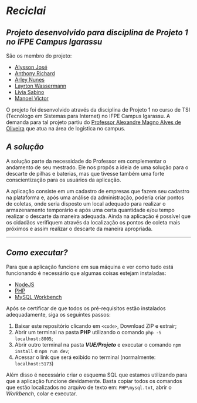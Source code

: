 # ***Reciclai***

## ***Projeto desenvolvido para disciplina de Projeto 1 no IFPE Campus Igarassu***

São os membro do projeto:
- [Alysson José](https://github.com/alynh0)
- [Anthony Richard](https://github.com/aR1ch4rdz)
- [Arley Nunes](https://github.com/Arluzss)
- [Layrton Wassermann](http://www.example.com)
- [Lívia Sabino](https://github.com/liviasab)
- [Manoel Victor](https://github.com/ManoelVOliS)


O projeto foi desenvolvido através da disciplina de Projeto 1 no curso de TSI (Tecnólogo em Sistemas para Internet) no IFPE Campus Igarassu. A demanda para tal projeto partiu do [Professor Alexandre Magno Alves de Oliveira](mailto:alexandre.oliveira@igarassu.ifpe.edu.br) que atua na área de logística no campus.

## ***A solução***

A solução parte da necessidade do Professor em complementar o andamento de seu mestrado. Ele nos propôs a ideia de uma solução para o descarte de pilhas e baterias, mas que tivesse também uma forte conscientização para os usuários da aplicação.

A aplicação consiste em um cadastro de empresas que fazem seu cadastro na plataforma e, após uma análise da administração, poderia criar pontos de coletas, onde seria disposto um local adequado para realizar o armazenamento temporário e após uma certa quantidade e/ou tempo realizar o descarte da maneira adequada. Ainda na aplicação é possível que os cidadãos verifiquem através da localização os pontos de coleta mais próximos e assim realizar o descarte da maneira apropriada.

----------

## ***Como executar?***

Para que a aplicação funcione em sua máquina e ver como tudo está funcionando é necessário que algumas coisas estejam instaladas:
- [NodeJS]([https://](https://nodejs.org/pt-br))
- [PHP]([https://](https://www.php.net/))
- [MySQL Workbench]((https://dev.mysql.com/downloads/workbench/))

Após se certificar de que todos os pré-requisitos estão instalados adequadamente, siga os seguintes passos:

1. Baixar este repositório clicando em `<code>`, Download ZIP e extrair;
2. Abrir um terminal na pasta **PHP** utilizando o comando `php -S localhost:8005`;
3. Abrir outro terminal na pasta ***VUE/Projeto*** e executar o comando `npm install` e `npm run dev`;
4. Acessar o link que será exibido no terminal (normalmente: `localhost:5173`)

Além disso é necessário criar o esquema SQL que estamos utilizando para que a aplicação funcione devidamente. Basta copiar todos os comandos que estão localizados no arquivo de texto em: `PHP\mysql.txt`, abrir o *Workbench*, colar e executar.
